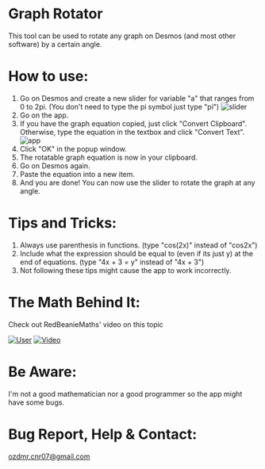 # Graph Rotator
This tool can be used to rotate any graph on Desmos (and most other software) by a certain angle.

# How to use:
1) Go on Desmos and create a new slider for variable "a" that ranges from 0 to 2pi. (You don't need to type the pi symbol just type "pi")
![slider](https://i.imgur.com/qUrUX8O.png)
2) Go on the app.
3) If you have the graph equation copied, just click "Convert Clipboard". Otherwise, type the equation in the textbox and click "Convert Text".
![app](https://i.imgur.com/NH3bKjA.png)
4) Click "OK" in the popup window.
5) The rotatable graph equation is now in your clipboard.
6) Go on Desmos again.
7) Paste the equation into a new item.
8) And you are done! You can now use the slider to rotate the graph at any angle.

# Tips and Tricks:
1) Always use parenthesis in functions. (type "cos(2x)" instead of "cos2x")
2) Include what the expression should be equal to (even if its just y) at the end of equations. (type "4x + 3 = y" instead of "4x + 3")
3) Not following these tips might cause the app to work incorrectly.

# The Math Behind It:
Check out RedBeanieMaths' video on this topic

[![User](https://yt3.googleusercontent.com/JK3AJjSGq8tA9dqkQEnoerz-vhRn6m7Ava-HtCgyEiEOKxN0bLCblaf-ErxeqIw3i_BvVJ3q2w=s100-c-k-c0x00ffffff-no-rj)](https://www.youtube.com/@redbeaniemaths)
[![Video](https://img.youtube.com/vi/h9OWnuarYuc/mqdefault.jpg)](www.youtube.com/watch?v=h9OWnuarYuc&t)

# Be Aware:
I'm not a good mathematician nor a good programmer so the app might have some bugs.

# Bug Report, Help & Contact:
ozdmr.cnr07@gmail.com
